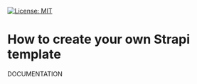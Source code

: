[![License: MIT](https://img.shields.io/badge/License-MIT-yellow.svg)](https://opensource.org/licenses/MIT)

# How to create your own Strapi template

DOCUMENTATION
